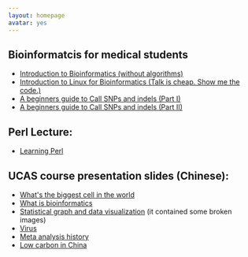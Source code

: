 ```yaml
---
layout: homepage
avatar: yes
---
```



## Bioinformatcis for medical students

- [Introduction to Bioinformatics (without algorithms)](./bioinfomatcis_for_medical_students/2019-05-15-Introduction_to_Bioinformatics.html "Introduction to Bioinformatics without algorithms")
- [Introduction to Linux for Bioinformatics (Talk is cheap. Show me the code.)](./bioinfomatcis_for_medical_students/2019-06-17-Introduction_to_Linux_for_Bioinformatics.html "Introduction to Linux for Bioinformatics")
- [A beginners guide to Call SNPs and indels (Part I)](./bioinfomatcis_for_medical_students/2019-06-28-A_beginners_guide_to_Call_SNPs_and_indels_Part_I.html "A beginners guide to Call SNPs and indels (Part I)")
- [A beginners guide to Call SNPs and indels (Part II)](./bioinfomatcis_for_medical_students/2019-07-31-A_beginners_guide_to_Call_SNPs_and_indels_Part_II.html "Mark Duplicates and Base (Quality Score) Recalibration (Part II)")


## Perl Lecture:      
- [Learning Perl](./learningPerl.html "Learning Perl") 

## UCAS course presentation slides (Chinese):
- [What's the biggest cell in the world](./BigCell.pdf "What's the biggest cell in the world")
- [What is bioinformatics](./WhatisBioinformatics.pdf "What is bioinformatics")
- [Statistical graph and data visualization](./StatisticalGraphandDataVsualization.pdf "Statistical graph and data visualization") (it contained some broken images)
- [Virus](./virus.pdf "Virus")
- [Meta analysis history](./meta_class_presentation.pdf "Meta analysis history")
- [Low carbon in China](./low_carbon_presentation.pdf "Low carbon in China")

